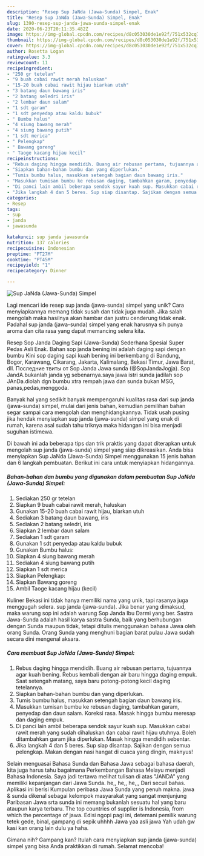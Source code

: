 ```yaml
---
description: "Resep Sup JaNda (Jawa-Sunda) Simpel, Enak"
title: "Resep Sup JaNda (Jawa-Sunda) Simpel, Enak"
slug: 1390-resep-sup-janda-jawa-sunda-simpel-enak
date: 2020-06-23T20:11:35.482Z
image: https://img-global.cpcdn.com/recipes/d8c053030de1e92f/751x532cq70/sup-janda-jawa-sunda-simpel-foto-resep-utama.jpg
thumbnail: https://img-global.cpcdn.com/recipes/d8c053030de1e92f/751x532cq70/sup-janda-jawa-sunda-simpel-foto-resep-utama.jpg
cover: https://img-global.cpcdn.com/recipes/d8c053030de1e92f/751x532cq70/sup-janda-jawa-sunda-simpel-foto-resep-utama.jpg
author: Rosetta Logan
ratingvalue: 3.3
reviewcount: 11
recipeingredient:
- "250 gr tetelan"
- "9 buah cabai rawit merah haluskan"
- "15-20 buah cabai rawit hijau biarkan utuh"
- "3 batang daun bawang iris"
- "2 batang seledri iris"
- "2 lembar daun salam"
- "1 sdt garam"
- "1 sdt penyedap atau kaldu bubuk"
- " Bumbu halus"
- "4 siung bawang merah"
- "4 siung bawang putih"
- "1 sdt merica"
- " Pelengkap"
- " Bawang goreng"
- " Taoge kacang hijau kecil"
recipeinstructions:
- "Rebus daging hingga mendidih. Buang air rebusan pertama, tujuannya agar kuah bening. Rebus kembali dengan air baru hingga daging empuk. Saat setengah matang, saya baru potong-potong kecil daging tetelannya."
- "Siapkan bahan-bahan bumbu dan yang diperlukan."
- "Tumis bumbu halus, masukkan setengah bagian daun bawang iris."
- "Masukkan tumisan bumbu ke rebusan daging, tambahkan garam, penyedap dan daun salam. Koreksi rasa. Masak hingga bumbu meresap dan daging empuk."
- "Di panci lain ambil beberapa sendok sayur kuah sup. Masukkan cabai rawit merah yang sudah dihaluskan dan cabai rawit hijau utuhnya. Boleh ditambahkan garam jika diperlukan. Masak hingga mendidih sebentar."
- "Jika langkah 4 dan 5 beres. Sup siap disantap. Sajikan dengan semua pelengkap. Makan dengan nasi hangat di cuaca yang dingin, maknyus!"
categories:
- Resep
tags:
- sup
- janda
- jawasunda

katakunci: sup janda jawasunda 
nutrition: 137 calories
recipecuisine: Indonesian
preptime: "PT27M"
cooktime: "PT45M"
recipeyield: "1"
recipecategory: Dinner

---
```



![Sup JaNda (Jawa-Sunda) Simpel](https://img-global.cpcdn.com/recipes/d8c053030de1e92f/751x532cq70/sup-janda-jawa-sunda-simpel-foto-resep-utama.jpg)

Lagi mencari ide resep sup janda (jawa-sunda) simpel yang unik? Cara menyiapkannya memang tidak susah dan tidak juga mudah. Jika salah mengolah maka hasilnya akan hambar dan justru cenderung tidak enak. Padahal sup janda (jawa-sunda) simpel yang enak harusnya sih punya aroma dan cita rasa yang dapat memancing selera kita.

Resep Sop Janda Daging Sapi (Jawa-Sunda) Sederhana Spesial Super Pedas Asli Enak. Bahan sop janda bening ini adalah daging sapi dengan bumbu Kini sop daging sapi kuah bening ini berkembang di Bandung, Bogor, Karawang, Cikarang, Jakarta, Kalimalang, Bekasi Timur, Jawa Barat, dll. Последние твиты от Sop Janda Jawa sunda (@SopJandaJogja). Sop JandA.bukanlah janda yg sebenarnya.saya jawa istri sunda jadilah sop JAnDa.diolah dgn bumbu xtra rempah jawa dan sunda bukan MSG, panas,pedas,menggoda.

Banyak hal yang sedikit banyak mempengaruhi kualitas rasa dari sup janda (jawa-sunda) simpel, mulai dari jenis bahan, kemudian pemilihan bahan segar sampai cara mengolah dan menghidangkannya. Tidak usah pusing jika hendak menyiapkan sup janda (jawa-sunda) simpel yang enak di rumah, karena asal sudah tahu triknya maka hidangan ini bisa menjadi suguhan istimewa.


Di bawah ini ada beberapa tips dan trik praktis yang dapat diterapkan untuk mengolah sup janda (jawa-sunda) simpel yang siap dikreasikan. Anda bisa menyiapkan Sup JaNda (Jawa-Sunda) Simpel menggunakan 15 jenis bahan dan 6 langkah pembuatan. Berikut ini cara untuk menyiapkan hidangannya.

<!--inarticleads1-->

##### Bahan-bahan dan bumbu yang digunakan dalam pembuatan Sup JaNda (Jawa-Sunda) Simpel:

1. Sediakan 250 gr tetelan
1. Siapkan 9 buah cabai rawit merah, haluskan
1. Gunakan 15-20 buah cabai rawit hijau, biarkan utuh
1. Sediakan 3 batang daun bawang, iris
1. Sediakan 2 batang seledri, iris
1. Siapkan 2 lembar daun salam
1. Sediakan 1 sdt garam
1. Gunakan 1 sdt penyedap atau kaldu bubuk
1. Gunakan  Bumbu halus:
1. Siapkan 4 siung bawang merah
1. Sediakan 4 siung bawang putih
1. Siapkan 1 sdt merica
1. Siapkan  Pelengkap:
1. Siapkan  Bawang goreng
1. Ambil  Taoge kacang hijau (kecil)


Kuliner Bekasi ini tidak hanya memiliki nama yang unik, tapi rasanya juga menggugah selera. sup janda (jawa-sunda). Jika benar yang dimaksud, maka warung sop ini adalah warung Sop Janda Ibu Darmi yang ber. Sastra Jawa-Sunda adalah hasil karya sastra Sunda, baik yang berhubungan dengan Sunda maupun tidak, tetapi ditulis menggunakan bahasa Jawa oleh orang Sunda. Orang Sunda yang menghuni bagian barat pulau Jawa sudah secara dini mengenal aksara. 

<!--inarticleads2-->

##### Cara membuat Sup JaNda (Jawa-Sunda) Simpel:

1. Rebus daging hingga mendidih. Buang air rebusan pertama, tujuannya agar kuah bening. Rebus kembali dengan air baru hingga daging empuk. Saat setengah matang, saya baru potong-potong kecil daging tetelannya.
1. Siapkan bahan-bahan bumbu dan yang diperlukan.
1. Tumis bumbu halus, masukkan setengah bagian daun bawang iris.
1. Masukkan tumisan bumbu ke rebusan daging, tambahkan garam, penyedap dan daun salam. Koreksi rasa. Masak hingga bumbu meresap dan daging empuk.
1. Di panci lain ambil beberapa sendok sayur kuah sup. Masukkan cabai rawit merah yang sudah dihaluskan dan cabai rawit hijau utuhnya. Boleh ditambahkan garam jika diperlukan. Masak hingga mendidih sebentar.
1. Jika langkah 4 dan 5 beres. Sup siap disantap. Sajikan dengan semua pelengkap. Makan dengan nasi hangat di cuaca yang dingin, maknyus!


Selain menguasai Bahasa Sunda dan Bahasa Jawa sebagai bahasa daerah, kita juga harus tahu bagaimana Perkembangan Bahasa Melayu menjadi Bahasa Indonesia. Saya jadi tertawa melihat tulisan di atas &#34;JANDA&#34; yang memiliki kepanjangan dari Jawa Sunda. he,, he,, he,,, Dari secuil bahas. Aplikasi ini berisi Kumpulan peribasa Jawa Sunda yang penuh makna. jawa &amp; sunda dikenal sebagai kelompok masyarakat yang sangat menjunjung Paribasan Jawa srta sunda ini memang bukanlah sesuatu hal yang baru ataupun karya terbaru. The top countries of supplier is Indonesia, from which the percentage of jawa. Edisi ngopi pagi ini, detemani pemilik warung tetek gede, binal, gampang di sepik uhhhh Jawa yaa asli jawa Yah udah gw kasi kan orang lain dulu ya haha. 

Gimana nih? Gampang kan? Itulah cara menyiapkan sup janda (jawa-sunda) simpel yang bisa Anda praktikkan di rumah. Selamat mencoba!
